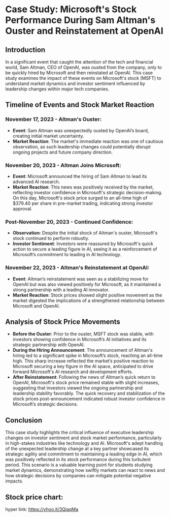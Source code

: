 # Case Study: Microsoft's Stock Performance During Sam Altman's Ouster and Reinstatement at OpenAI

## Introduction
In a significant event that caught the attention of the tech and financial world, Sam Altman, CEO of OpenAI, was ousted from the company, only to be quickly hired by Microsoft and then reinstated at OpenAI. This case study examines the impact of these events on Microsoft's stock (MSFT) to understand market dynamics and investor sentiment influenced by leadership changes within major tech companies.

## Timeline of Events and Stock Market Reaction

### November 17, 2023 - Altman's Ouster:
- **Event**: Sam Altman was unexpectedly ousted by OpenAI’s board, creating initial market uncertainty.
- **Market Reaction**: The market's immediate reaction was one of cautious observation, as such leadership changes could potentially disrupt ongoing projects and future company direction.

### November 20, 2023 - Altman Joins Microsoft:
- **Event**: Microsoft announced the hiring of Sam Altman to lead its advanced AI research. 
- **Market Reaction**: This news was positively received by the market, reflecting investor confidence in Microsoft's strategic decision-making. On this day, Microsoft's stock price surged to an all-time high of $379.40 per share in pre-market trading, indicating strong investor approval.

### Post-November 20, 2023 - Continued Confidence:
- **Observation**: Despite the initial shock of Altman's ouster, Microsoft's stock continued to perform robustly. 
- **Investor Sentiment**: Investors were reassured by Microsoft's quick action to secure a leading figure in AI, seeing it as a reinforcement of Microsoft’s commitment to leading in AI technology.

### November 22, 2023 - Altman's Reinstatement at OpenAI:
- **Event**: Altman’s reinstatement was seen as a stabilizing move for OpenAI but was also viewed positively for Microsoft, as it maintained a strong partnership with a leading AI innovator.
- **Market Reaction**: Stock prices showed slight positive movement as the market digested the implications of a strengthened relationship between Microsoft and OpenAI.

## Analysis of Stock Price Movements
- **Before the Ouster**: Prior to the ouster, MSFT stock was stable, with investors showing confidence in Microsoft’s AI initiatives and its strategic partnership with OpenAI.
- **During the Hiring Announcement**: The announcement of Altman's hiring led to a significant spike in Microsoft’s stock, reaching an all-time high. This sharp increase reflected the market’s positive reaction to Microsoft securing a key figure in the AI space, anticipated to drive forward Microsoft's AI research and development efforts.
- **After Reinstatement**: Following the news of Altman’s quick return to OpenAI, Microsoft's stock price remained stable with slight increases, suggesting that investors viewed the ongoing partnership and leadership stability favorably. The quick recovery and stabilization of the stock prices post-announcement indicated robust investor confidence in Microsoft’s strategic decisions.

## Conclusion
This case study highlights the critical influence of executive leadership changes on investor sentiment and stock market performance, particularly in high-stakes industries like technology and AI. Microsoft's adept handling of the unexpected leadership change at a key partner showcased its strategic agility and commitment to maintaining a leading edge in AI, which was positively reflected in its stock performance during this turbulent period. This scenario is a valuable learning point for students studying market dynamics, demonstrating how swiftly markets can react to news and how strategic decisions by companies can mitigate potential negative impacts.

## Stock price chart:
hyper link: https://yhoo.it/3QjaqMa
